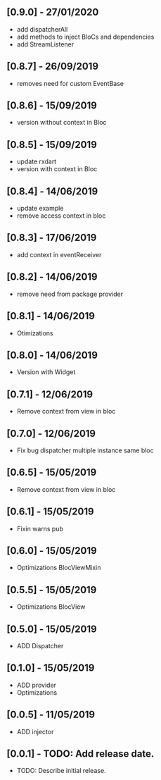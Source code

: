 ## [0.9.0] - 27/01/2020

* add dispatcherAll
* add methods to inject BloCs and dependencies
* add StreamListener

## [0.8.7] - 26/09/2019

* removes need for custom EventBase

## [0.8.6] - 15/09/2019

* version without context in Bloc

## [0.8.5] - 15/09/2019

* update rxdart
* version with context in Bloc

## [0.8.4] - 14/06/2019

* update example
* remove access context in bloc

## [0.8.3] - 17/06/2019

* add context in eventReceiver

## [0.8.2] - 14/06/2019

* remove need from package provider

## [0.8.1] - 14/06/2019

* Otimizations

## [0.8.0] - 14/06/2019

* Version with Widget

## [0.7.1] - 12/06/2019

* Remove context from view in bloc

## [0.7.0] - 12/06/2019

* Fix bug dispatcher multiple instance same bloc

## [0.6.5] - 15/05/2019

* Remove context from view in bloc

## [0.6.1] - 15/05/2019

* Fixin warns pub

## [0.6.0] - 15/05/2019

* Optimizations BlocViewMixin

## [0.5.5] - 15/05/2019

* Optimizations BlocView

## [0.5.0] - 15/05/2019

* ADD Dispatcher

## [0.1.0] - 15/05/2019

* ADD provider
* Optimizations

## [0.0.5] - 11/05/2019

* ADD injector

## [0.0.1] - TODO: Add release date.

* TODO: Describe initial release.
